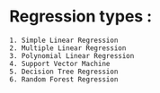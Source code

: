 # Regression types : 

	1. Simple Linear Regression
	2. Multiple Linear Regression
	3. Polynomial Linear Regression
	4. Support Vector Machine
	5. Decision Tree Regression
	6. Random Forest Regression
	